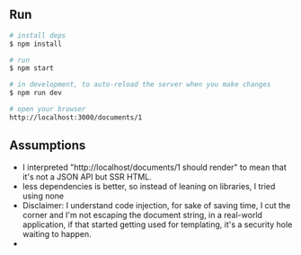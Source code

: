 ## Run
```sh
# install deps
$ npm install

# run
$ npm start

# in development, to auto-reload the server when you make changes
$ npm run dev

# open your browser
http://localhost:3000/documents/1
```

## Assumptions

- I interpreted "http://localhost​/documents/1​ should render" to mean that it's not a JSON API but SSR HTML.
- less dependencies is better, so instead of leaning on libraries, I tried using none
- Disclaimer: I understand code injection, for sake of saving time, I cut the corner and I'm not escaping the document string, in a real-world application, if that started getting used for templating, it's a security hole waiting to happen.
- 